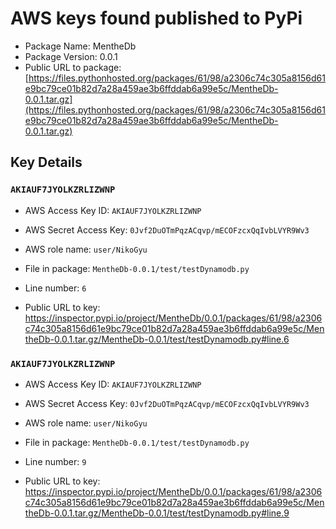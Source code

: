 # AWS keys found published to PyPi

* Package Name: MentheDb
* Package Version: 0.0.1
* Public URL to package: [https://files.pythonhosted.org/packages/61/98/a2306c74c305a8156d61e9bc79ce01b82d7a28a459ae3b6ffddab6a99e5c/MentheDb-0.0.1.tar.gz](https://files.pythonhosted.org/packages/61/98/a2306c74c305a8156d61e9bc79ce01b82d7a28a459ae3b6ffddab6a99e5c/MentheDb-0.0.1.tar.gz)

## Key Details

### `AKIAUF7JYOLKZRLIZWNP`

* AWS Access Key ID: `AKIAUF7JYOLKZRLIZWNP`
* AWS Secret Access Key: `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` 
* AWS role name: `user/NikoGyu`
* File in package: `MentheDb-0.0.1/test/testDynamodb.py`
* Line number: `6`

* Public URL to key: https://inspector.pypi.io/project/MentheDb/0.0.1/packages/61/98/a2306c74c305a8156d61e9bc79ce01b82d7a28a459ae3b6ffddab6a99e5c/MentheDb-0.0.1.tar.gz/MentheDb-0.0.1/test/testDynamodb.py#line.6



### `AKIAUF7JYOLKZRLIZWNP`

* AWS Access Key ID: `AKIAUF7JYOLKZRLIZWNP`
* AWS Secret Access Key: `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` 
* AWS role name: `user/NikoGyu`
* File in package: `MentheDb-0.0.1/test/testDynamodb.py`
* Line number: `9`

* Public URL to key: https://inspector.pypi.io/project/MentheDb/0.0.1/packages/61/98/a2306c74c305a8156d61e9bc79ce01b82d7a28a459ae3b6ffddab6a99e5c/MentheDb-0.0.1.tar.gz/MentheDb-0.0.1/test/testDynamodb.py#line.9


